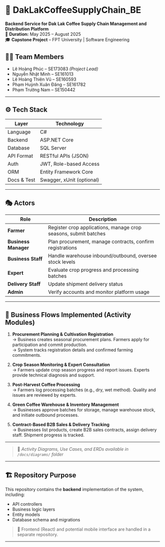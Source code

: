 # 🌱 DakLakCoffeeSupplyChain_BE

**Backend Service for Dak Lak Coffee Supply Chain Management and Distribution Platform**  
📅 **Duration:** May 2025 – August 2025  
🎓 **Capstone Project** – FPT University | Software Engineering  

## 🧑‍💻 Team Members

- Lê Hoàng Phúc – SE173083 *(Project Lead)*
- Nguyễn Nhật Minh – SE161013  
- Lê Hoàng Thiên Vũ – SE160593  
- Phạm Huỳnh Xuân Đăng – SE161782  
- Phạm Trường Nam – SE150442  

---

## ⚙️ Tech Stack

| Layer        | Technology              |
|--------------|--------------------------|
| Language     | C#                       |
| Backend      | ASP.NET Core             |
| Database     | SQL Server               |
| API Format   | RESTful APIs (JSON)      |
| Auth         | JWT, Role-based Access   |
| ORM          | Entity Framework Core    |
| Docs & Test  | Swagger, xUnit (optional)|

---

## 🎭 Actors

| Role                | Description                                                  |
|---------------------|--------------------------------------------------------------|
| **Farmer**          | Register crop applications, manage crop seasons, submit batches |
| **Business Manager**| Plan procurement, manage contracts, confirm registrations     |
| **Business Staff**  | Handle warehouse inbound/outbound, oversee stock levels       |
| **Expert**          | Evaluate crop progress and processing batches                 |
| **Delivery Staff**  | Update shipment delivery status                               |
| **Admin**           | Verify accounts and monitor platform usage                    |

---

## 🔁 Business Flows Implemented (Activity Modules)

1. **Procurement Planning & Cultivation Registration**  
   → Business creates seasonal procurement plans. Farmers apply for participation and commit production.  
   → System tracks registration details and confirmed farming commitments.

2. **Crop Season Monitoring & Expert Consultation**  
   → Farmers update crop season progress and report issues. Experts provide technical diagnosis and support.

3. **Post-Harvest Coffee Processing**  
   → Farmers log processing batches (e.g., dry, wet method). Quality and issues are reviewed by experts.

4. **Green Coffee Warehouse & Inventory Management**  
   → Businesses approve batches for storage, manage warehouse stock, and initiate outbound processes.

5. **Contract-Based B2B Sales & Delivery Tracking**  
   → Businesses list products, create B2B sales contracts, assign delivery staff. Shipment progress is tracked.

---

> 🔎 *Activity Diagrams, Use Cases, and ERDs available in `/docs/diagrams/` folder*

---

## 🏗️ Repository Purpose

This repository contains the **backend** implementation of the system, including:
- API controllers  
- Business logic layers  
- Entity models  
- Database schema and migrations  

> 🎨 Frontend (React) and potential mobile interface are handled in a separate repository.

---